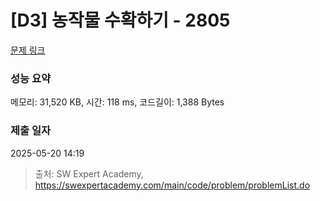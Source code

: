 # [D3] 농작물 수확하기 - 2805 

[문제 링크](https://swexpertacademy.com/main/code/problem/problemDetail.do?contestProbId=AV7GLXqKAWYDFAXB) 

### 성능 요약

메모리: 31,520 KB, 시간: 118 ms, 코드길이: 1,388 Bytes

### 제출 일자

2025-05-20 14:19



> 출처: SW Expert Academy, https://swexpertacademy.com/main/code/problem/problemList.do